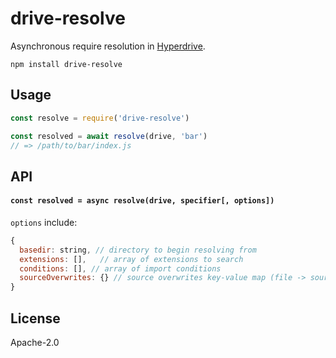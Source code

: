 # drive-resolve

Asynchronous require resolution in [Hyperdrive](https://github.com/holepunchto/hyperdrive).

```
npm install drive-resolve
```

## Usage

```js
const resolve = require('drive-resolve')

const resolved = await resolve(drive, 'bar')
// => /path/to/bar/index.js
```

## API

#### `const resolved = async resolve(drive, specifier[, options])`

`options` include:

```js
{
  basedir: string, // directory to begin resolving from
  extensions: [],   // array of extensions to search
  conditions: [], // array of import conditions
  sourceOverwrites: {} // source overwrites key-value map (file -> source)
}
```

## License

Apache-2.0

